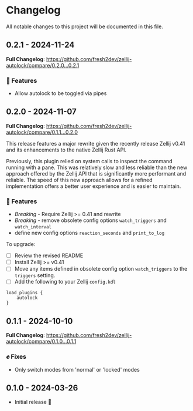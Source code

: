 # Changelog

All notable changes to this project will be documented in this file.

## 0.2.1 - 2024-11-24

**Full Changelog**: https://github.com/fresh2dev/zellij-autolock/compare/0.2.0...0.2.1

### :clap: Features

- Allow autolock to be toggled via pipes

## 0.2.0 - 2024-11-07

**Full Changelog**: https://github.com/fresh2dev/zellij-autolock/compare/0.1.1...0.2.0

This release features a major rewrite given the recently release Zellij v0.41 and its enhancements to the native Zellij Rust API.

Previously, this plugin relied on system calls to inspect the command running with a pane. This was relatively slow and less reliable than the new approach offered by the Zellij API that is significantly more performant and reliable. The speed of this new approach allows for a refined implementation offers a better user experience and is easier to maintain.

### :clap: Features

- *Breaking* - Require Zellij >= 0.41 and rewrite
- *Breaking* - remove obsolete config options `watch_triggers` and `watch_interval`
- define new config options `reaction_seconds` and `print_to_log`

To upgrade:

- [ ] Review the revised README
- [ ] Install Zellij >= v0.41
- [ ] Move any items defined in obsolete config option `watch_triggers` to the `triggers` setting.
- [ ] Add the following to your Zellij `config.kdl`

```
load_plugins {
    autolock
}
```

## 0.1.1 - 2024-10-10

**Full Changelog**: https://github.com/fresh2dev/zellij-autolock/compare/0.1.0...0.1.1

### :fist: Fixes

- Only switch modes from 'normal' or 'locked' modes

## 0.1.0 - 2024-03-26

- Initial release :rocket:

<!-- generated by git-cliff -->
